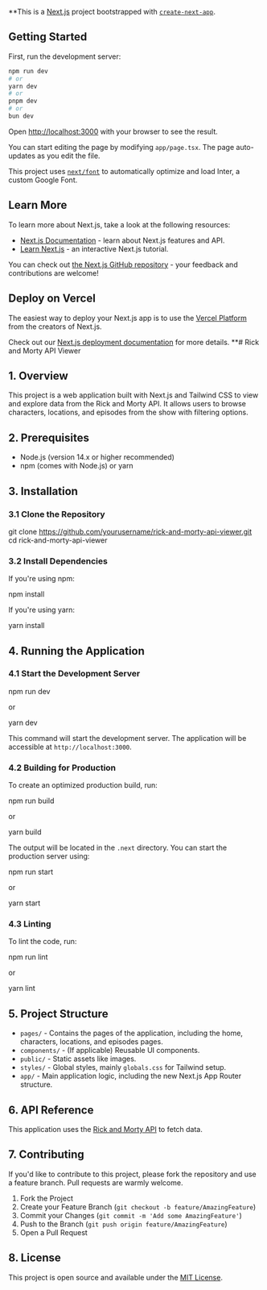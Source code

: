 **This is a [Next.js](https://nextjs.org/) project bootstrapped with [`create-next-app`](https://github.com/vercel/next.js/tree/canary/packages/create-next-app).

## Getting Started

First, run the development server:

```bash
npm run dev
# or
yarn dev
# or
pnpm dev
# or
bun dev
```

Open [http://localhost:3000](http://localhost:3000) with your browser to see the result.

You can start editing the page by modifying `app/page.tsx`. The page auto-updates as you edit the file.

This project uses [`next/font`](https://nextjs.org/docs/basic-features/font-optimization) to automatically optimize and load Inter, a custom Google Font.

## Learn More

To learn more about Next.js, take a look at the following resources:

- [Next.js Documentation](https://nextjs.org/docs) - learn about Next.js features and API.
- [Learn Next.js](https://nextjs.org/learn) - an interactive Next.js tutorial.

You can check out [the Next.js GitHub repository](https://github.com/vercel/next.js/) - your feedback and contributions are welcome!

## Deploy on Vercel

The easiest way to deploy your Next.js app is to use the [Vercel Platform](https://vercel.com/new?utm_medium=default-template&filter=next.js&utm_source=create-next-app&utm_campaign=create-next-app-readme) from the creators of Next.js.

Check out our [Next.js deployment documentation](https://nextjs.org/docs/deployment) for more details.
**# Rick and Morty API Viewer

## 1. Overview

This project is a web application built with Next.js and Tailwind CSS to view and explore data from the Rick and Morty API. It allows users to browse characters, locations, and episodes from the show with filtering options.

## 2. Prerequisites

- Node.js (version 14.x or higher recommended)
- npm (comes with Node.js) or yarn

## 3. Installation

### 3.1 Clone the Repository

git clone https://github.com/yourusername/rick-and-morty-api-viewer.git
cd rick-and-morty-api-viewer

### 3.2 Install Dependencies

If you're using npm:

npm install

If you're using yarn:

yarn install

## 4. Running the Application

### 4.1 Start the Development Server

npm run dev

or

yarn dev

This command will start the development server. The application will be accessible at `http://localhost:3000`.

### 4.2 Building for Production

To create an optimized production build, run:

npm run build

or

yarn build

The output will be located in the `.next` directory. You can start the production server using:

npm run start

or

yarn start

### 4.3 Linting

To lint the code, run:

npm run lint

or

yarn lint

## 5. Project Structure

- `pages/` - Contains the pages of the application, including the home, characters, locations, and episodes pages.
- `components/` - (If applicable) Reusable UI components.
- `public/` - Static assets like images.
- `styles/` - Global styles, mainly `globals.css` for Tailwind setup.
- `app/` - Main application logic, including the new Next.js App Router structure.

## 6. API Reference

This application uses the [Rick and Morty API](https://rickandmortyapi.com/) to fetch data.

## 7. Contributing

If you'd like to contribute to this project, please fork the repository and use a feature branch. Pull requests are warmly welcome.

1. Fork the Project
2. Create your Feature Branch (`git checkout -b feature/AmazingFeature`)
3. Commit your Changes (`git commit -m 'Add some AmazingFeature'`)
4. Push to the Branch (`git push origin feature/AmazingFeature`)
5. Open a Pull Request

## 8. License

This project is open source and available under the [MIT License](LICENSE).
